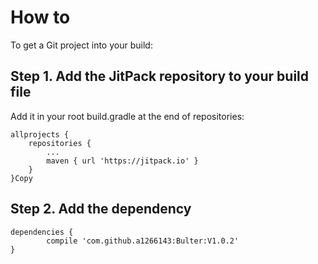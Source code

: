 How to
==
To get a Git project into your build:

Step 1. Add the JitPack repository to your build file
-

Add it in your root build.gradle at the end of repositories:

	allprojects {
		repositories {
			...
			maven { url 'https://jitpack.io' }
		}
	}Copy
Step 2. Add the dependency
-
	dependencies {
	        compile 'com.github.a1266143:Bulter:V1.0.2'
	}
